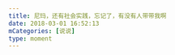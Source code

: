 ```yaml
---
title: 尼玛，还有社会实践，忘记了，有没有人带带我啊
date: 2018-03-01 16:52:13
mCategories: [说说]
type: moment
---
```


<div id="pics-20180301165213"></div>

<script src="/lib/moment/pics.js"></script>
<script>
var data = [
    {"link": "2018-03-01_000000.jpeg", "type": "shuoshuo"}
];
picsRender(data, "pics-20180301165213");
</script>
